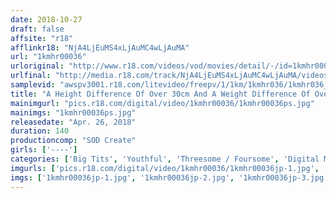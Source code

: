 ```yaml
---
date: 2018-10-27
draft: false
affsite: "r18"
afflinkr18: "NjA4LjEuMS4xLjAuMC4wLjAuMA"
url: "1kmhr00036"
urloriginal: "http://www.r18.com/videos/vod/movies/detail/-/id=1kmhr00036"
urlfinal: "http://media.r18.com/track/NjA4LjEuMS4xLjAuMC4wLjAuMA/videos/vod/movies/detail/-/id=1kmhr00036"
samplevid: "awspv3001.r18.com/litevideo/freepv/1/1km/1kmhr036/1kmhr036_dmb_w.mp4"
title: "A Height Difference Of Over 30cm And A Weight Difference Of Over 60kg This Giga Ton Sized Cock Is Getting Shoved Into Her Teeny Tiny Body A One-Day Session Of Gulliver Vs Lilliputian Banging Sex That Will Keep On Going On Until The Last Train Home! I Want To Cum Lots And Lots With A Big Hard Dick... A Soft And Baby-Faced Big Tits Country Girl From Kyushu Who Works At A Souvenir Shop A Total Angel"
mainimgurl: "pics.r18.com/digital/video/1kmhr00036/1kmhr00036ps.jpg"
mainimgs: "1kmhr00036ps.jpg"
releasedate: "Apr. 26, 2018"
duration: 140
productioncomp: "SOD Create"
girls: ['----']
categories: ['Big Tits', 'Youthful', 'Threesome / Foursome', 'Digital Mosaic', 'Hi-Def']
imgurls: ['pics.r18.com/digital/video/1kmhr00036/1kmhr00036jp-1.jpg', 'pics.r18.com/digital/video/1kmhr00036/1kmhr00036jp-2.jpg', 'pics.r18.com/digital/video/1kmhr00036/1kmhr00036jp-3.jpg', 'pics.r18.com/digital/video/1kmhr00036/1kmhr00036jp-4.jpg', 'pics.r18.com/digital/video/1kmhr00036/1kmhr00036jp-5.jpg', 'pics.r18.com/digital/video/1kmhr00036/1kmhr00036jp-6.jpg', 'pics.r18.com/digital/video/1kmhr00036/1kmhr00036jp-7.jpg', 'pics.r18.com/digital/video/1kmhr00036/1kmhr00036jp-8.jpg', 'pics.r18.com/digital/video/1kmhr00036/1kmhr00036jp-9.jpg', 'pics.r18.com/digital/video/1kmhr00036/1kmhr00036jp-10.jpg', 'pics.r18.com/digital/video/1kmhr00036/1kmhr00036jp-11.jpg', 'pics.r18.com/digital/video/1kmhr00036/1kmhr00036jp-12.jpg', 'pics.r18.com/digital/video/1kmhr00036/1kmhr00036jp-13.jpg', 'pics.r18.com/digital/video/1kmhr00036/1kmhr00036jp-14.jpg', 'pics.r18.com/digital/video/1kmhr00036/1kmhr00036jp-15.jpg', 'pics.r18.com/digital/video/1kmhr00036/1kmhr00036jp-16.jpg', 'pics.r18.com/digital/video/1kmhr00036/1kmhr00036jp-17.jpg', 'pics.r18.com/digital/video/1kmhr00036/1kmhr00036jp-18.jpg', 'pics.r18.com/digital/video/1kmhr00036/1kmhr00036jp-19.jpg', 'pics.r18.com/digital/video/1kmhr00036/1kmhr00036jp-20.jpg']
imgs: ['1kmhr00036jp-1.jpg', '1kmhr00036jp-2.jpg', '1kmhr00036jp-3.jpg', '1kmhr00036jp-4.jpg', '1kmhr00036jp-5.jpg', '1kmhr00036jp-6.jpg', '1kmhr00036jp-7.jpg', '1kmhr00036jp-8.jpg', '1kmhr00036jp-9.jpg', '1kmhr00036jp-10.jpg', '1kmhr00036jp-11.jpg', '1kmhr00036jp-12.jpg', '1kmhr00036jp-13.jpg', '1kmhr00036jp-14.jpg', '1kmhr00036jp-15.jpg', '1kmhr00036jp-16.jpg', '1kmhr00036jp-17.jpg', '1kmhr00036jp-18.jpg', '1kmhr00036jp-19.jpg', '1kmhr00036jp-20.jpg']
---
```


